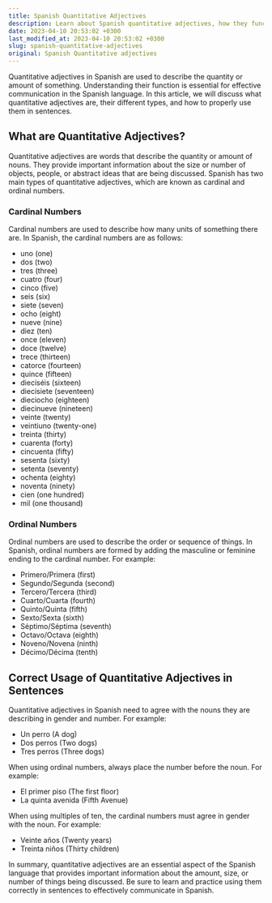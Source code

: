 ```yaml
---
title: Spanish Quantitative Adjectives
description: Learn about Spanish quantitative adjectives, how they function, and how to use them correctly in sentences.
date: 2023-04-10 20:53:02 +0300
last_modified_at: 2023-04-10 20:53:02 +0300
slug: spanish-quantitative-adjectives
original: Spanish Quantitative adjectives
---
```

Quantitative adjectives in Spanish are used to describe the quantity or amount of something. Understanding their function is essential for effective communication in the Spanish language. In this article, we will discuss what quantitative adjectives are, their different types, and how to properly use them in sentences.

## What are Quantitative Adjectives?

Quantitative adjectives are words that describe the quantity or amount of nouns. They provide important information about the size or number of objects, people, or abstract ideas that are being discussed. Spanish has two main types of quantitative adjectives, which are known as cardinal and ordinal numbers.

### Cardinal Numbers

Cardinal numbers are used to describe how many units of something there are. In Spanish, the cardinal numbers are as follows:

- uno (one)
- dos (two)
- tres (three)
- cuatro (four)
- cinco (five)
- seis (six)
- siete (seven)
- ocho (eight)
- nueve (nine)
- diez (ten)
- once (eleven)
- doce (twelve)
- trece (thirteen)
- catorce (fourteen)
- quince (fifteen)
- dieciséis (sixteen)
- diecisiete (seventeen)
- dieciocho (eighteen)
- diecinueve (nineteen)
- veinte (twenty)
- veintiuno (twenty-one)
- treinta (thirty)
- cuarenta (forty)
- cincuenta (fifty)
- sesenta (sixty)
- setenta (seventy)
- ochenta (eighty)
- noventa (ninety)
- cien (one hundred)
- mil (one thousand)

### Ordinal Numbers

Ordinal numbers are used to describe the order or sequence of things. In Spanish, ordinal numbers are formed by adding the masculine or feminine ending to the cardinal number. For example:

- Primero/Primera (first)
- Segundo/Segunda (second)
- Tercero/Tercera (third)
- Cuarto/Cuarta (fourth)
- Quinto/Quinta (fifth)
- Sexto/Sexta (sixth)
- Séptimo/Séptima (seventh)
- Octavo/Octava (eighth)
- Noveno/Novena (ninth)
- Décimo/Décima (tenth)

## Correct Usage of Quantitative Adjectives in Sentences

Quantitative adjectives in Spanish need to agree with the nouns they are describing in gender and number. For example:

- Un perro (A dog)
- Dos perros (Two dogs)
- Tres perros (Three dogs)

When using ordinal numbers, always place the number before the noun. For example:

- El primer piso (The first floor)
- La quinta avenida (Fifth Avenue)

When using multiples of ten, the cardinal numbers must agree in gender with the noun. For example:

- Veinte años (Twenty years)
- Treinta niños (Thirty children)

In summary, quantitative adjectives are an essential aspect of the Spanish language that provides important information about the amount, size, or number of things being discussed. Be sure to learn and practice using them correctly in sentences to effectively communicate in Spanish.